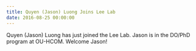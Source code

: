 ```yaml
---
title: Quyen (Jason) Luong Joins Lee Lab
date: 2016-08-25 00:00:00
---
```


Quyen (Jason) Luong has just joined the Lee Lab. Jason is in the DO/PhD program at OU-HCOM. Welcome Jason!
